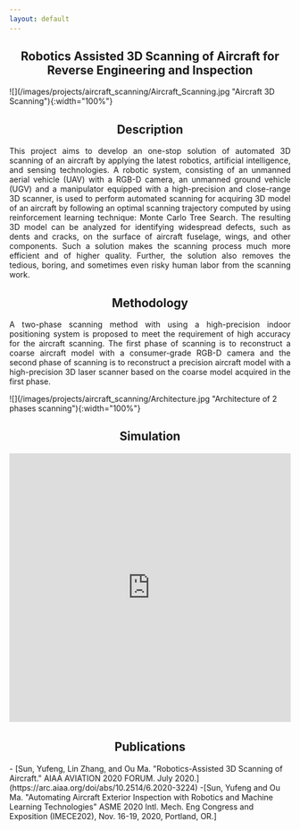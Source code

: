 ```yaml
---
layout: default
---
```

<h2 align="center"><b>Robotics Assisted 3D Scanning of Aircraft for Reverse Engineering and Inspection</b></h2>
![](/images/projects/aircraft_scanning/Aircraft_Scanning.jpg "Aircraft 3D Scanning"){:width="100%"}
<h2 align="center">Description</h2>
<p align="justify">
This project aims to develop an one-stop solution of automated 3D scanning of an aircraft by applying the latest robotics, artificial intelligence, and sensing technologies. A robotic system, consisting of an unmanned aerial vehicle (UAV) with a RGB-D camera, an unmanned ground vehicle (UGV) and a manipulator equipped with a high-precision and close-range 3D scanner, is used to perform automated scanning for acquiring 3D model of an aircraft by following an optimal scanning trajectory computed by using reinforcement learning technique: Monte Carlo Tree Search. The resulting 3D model can be analyzed for identifying widespread defects, such as dents and cracks, on the surface of aircraft fuselage, wings, and other components. Such a solution makes the scanning process much more efficient and of higher quality. Further, the solution also removes the tedious, boring, and sometimes even risky human labor from the scanning work. 
</p>
<h2 align="center">Methodology</h2>
<p align="justify">
A two-phase scanning method with using a high-precision indoor positioning system is proposed to meet the  requirement of high accuracy for the aircraft scanning. The first phase of scanning is to reconstruct a coarse aircraft model with a consumer-grade RGB-D camera and the second phase of scanning is to reconstruct a precision aircraft model with a high-precision 3D laser scanner based on the coarse model acquired in the first phase. 
</p>
![](/images/projects/aircraft_scanning/Architecture.jpg "Architecture of 2 phases scanning"){:width="100%"}
<h2 align="center">Simulation</h2>
<p align="center">
<iframe width="100%" height="480" src="https://www.youtube.com/embed/QjeofsLnRSw" frameborder="0" allow="accelerometer; autoplay; encrypted-media; gyroscope; picture-in-picture" allowfullscreen></iframe>
</p>
<h2 align="center">Publications</h2>
- [Sun, Yufeng, Lin Zhang, and Ou Ma. "Robotics-Assisted 3D Scanning of Aircraft." AIAA AVIATION 2020 FORUM. July 2020.](https://arc.aiaa.org/doi/abs/10.2514/6.2020-3224) -[Sun, Yufeng and Ou Ma. "Automating Aircraft Exterior Inspection with Robotics and Machine Learning Technologies" ASME 2020 Intl. Mech. Eng Congress and Exposition (IMECE202), Nov. 16-19, 2020, Portland, OR.]
